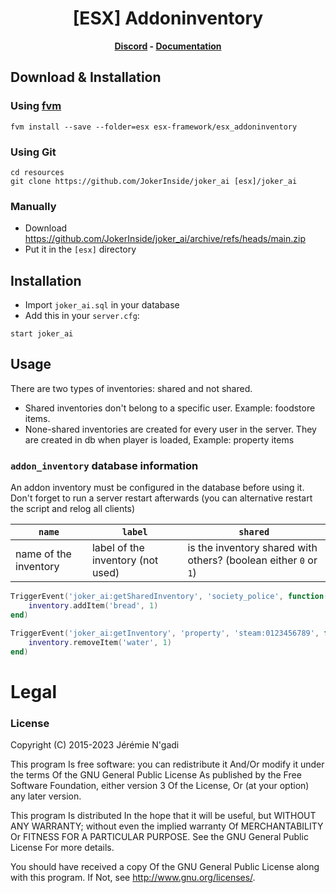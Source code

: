 
<h1 align='center'>[ESX] Addoninventory</a></h1><p align='center'><b><a href='https://discord.esx-framework.org/'>Discord</a> - <a href='https://documentation.esx-framework.org/legacy/installation'>Documentation</a></b></h5>

## Download & Installation

### Using [fvm](https://github.com/qlaffont/fvm-installer)
```
fvm install --save --folder=esx esx-framework/esx_addoninventory
```

### Using Git
```
cd resources
git clone https://github.com/JokerInside/joker_ai [esx]/joker_ai
```

### Manually
- Download https://github.com/JokerInside/joker_ai/archive/refs/heads/main.zip
- Put it in the `[esx]` directory

## Installation
- Import `joker_ai.sql` in your database
- Add this in your `server.cfg`:

```
start joker_ai
```

## Usage
There are two types of inventories: shared and not shared.

- Shared inventories don't belong to a specific user. Example: foodstore items.
- None-shared inventories are created for every user in the server. They are created in db when player is loaded, Example: property items

### `addon_inventory` database information
An addon inventory must be configured in the database before using it. Don't forget to run a server restart afterwards (you can alternative restart the script and relog all clients)

| `name`   | `label` | `shared` |
| -------- | ------- | -------- |
| name of the inventory | label of the inventory (not used) | is the inventory shared with others? (boolean either `0` or `1`) |

```lua
TriggerEvent('joker_ai:getSharedInventory', 'society_police', function(inventory)
	inventory.addItem('bread', 1)
end)

TriggerEvent('joker_ai:getInventory', 'property', 'steam:0123456789', function(inventory)
	inventory.removeItem('water', 1)
end)

```
# Legal
### License

Copyright (C) 2015-2023 Jérémie N'gadi

This program Is free software: you can redistribute it And/Or modify it under the terms Of the GNU General Public License As published by the Free Software Foundation, either version 3 Of the License, Or (at your option) any later version.

This program Is distributed In the hope that it will be useful, but WITHOUT ANY WARRANTY; without even the implied warranty Of MERCHANTABILITY Or FITNESS FOR A PARTICULAR PURPOSE. See the GNU General Public License For more details.

You should have received a copy Of the GNU General Public License along with this program. If Not, see http://www.gnu.org/licenses/.
